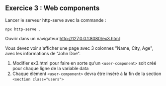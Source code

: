 ## Exercice 3 : Web components 

Lancer le serveur http-serve avec la commande :

```
npx http-serve .
```

Ouvrir dans un navigateur http://127.0.0.1:8080/ex3.html

Vous devez voir s'afficher une page avec 3 colonnes "Name, City, Age", avec les informations de "John Doe".

1. Modifier ex3.html pour faire en sorte qu'un `<user-component>` soit créé pour chaque ligne de la variable data
2. Chaque élément `<user-component>` devra être inséré à la fin de la section `<section class="users">`

